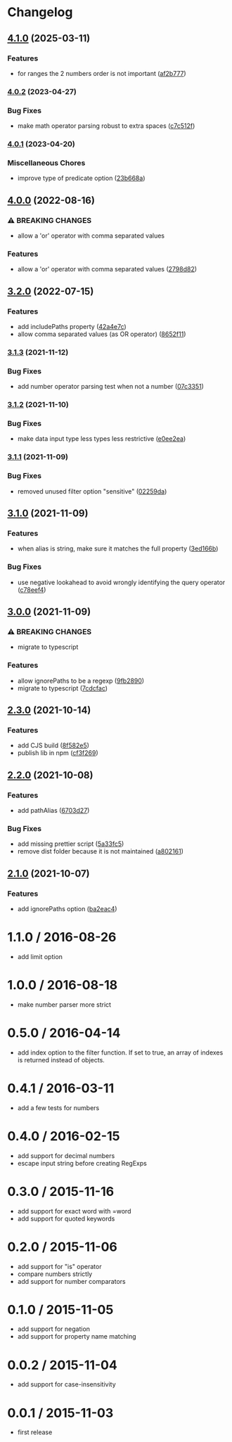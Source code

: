 # Changelog

## [4.1.0](https://www.github.com/cheminfo/smart-array-filter/compare/v4.0.2...v4.1.0) (2025-03-11)


### Features

* for ranges the 2 numbers order is not important ([af2b777](https://www.github.com/cheminfo/smart-array-filter/commit/af2b7770fd8a9c60ad25b87bf2fad3f31cc3ccaa))

### [4.0.2](https://www.github.com/cheminfo/smart-array-filter/compare/v4.0.1...v4.0.2) (2023-04-27)


### Bug Fixes

* make math operator parsing robust to extra spaces ([c7c512f](https://www.github.com/cheminfo/smart-array-filter/commit/c7c512fe18d3756441f48939e6d271c7b5c9c88a))

### [4.0.1](https://www.github.com/cheminfo/smart-array-filter/compare/v4.0.0...v4.0.1) (2023-04-20)


### Miscellaneous Chores

* improve type of predicate option ([23b668a](https://www.github.com/cheminfo/smart-array-filter/commit/23b668ac25e736e2a43eacd07d602e46bb64d884))

## [4.0.0](https://www.github.com/cheminfo/smart-array-filter/compare/v3.2.0...v4.0.0) (2022-08-16)


### ⚠ BREAKING CHANGES

* allow a 'or' operator with comma separated values

### Features

* allow a 'or' operator with comma separated values ([2798d82](https://www.github.com/cheminfo/smart-array-filter/commit/2798d82f38170c034e2c65b5abe805587c054790))

## [3.2.0](https://www.github.com/cheminfo/smart-array-filter/compare/v3.1.3...v3.2.0) (2022-07-15)


### Features

* add includePaths property ([42a4e7c](https://www.github.com/cheminfo/smart-array-filter/commit/42a4e7cb1993ae6e17b63ca05c8497131f7ab3a1))
* allow comma separated values (as OR operator) ([8652f11](https://www.github.com/cheminfo/smart-array-filter/commit/8652f11d752ca2ddb79d71cab893df3f40aaba6e))

### [3.1.3](https://www.github.com/cheminfo/smart-array-filter/compare/v3.1.2...v3.1.3) (2021-11-12)


### Bug Fixes

* add number operator parsing test when not a number ([07c3351](https://www.github.com/cheminfo/smart-array-filter/commit/07c335170403c1ef62a808f0628b5497935d4fc6))

### [3.1.2](https://www.github.com/cheminfo/smart-array-filter/compare/v3.1.1...v3.1.2) (2021-11-10)


### Bug Fixes

* make data input type less types less restrictive ([e0ee2ea](https://www.github.com/cheminfo/smart-array-filter/commit/e0ee2eaf1c057190c1ca0520f2533d1946e69efd))

### [3.1.1](https://www.github.com/cheminfo/smart-array-filter/compare/v3.1.0...v3.1.1) (2021-11-09)


### Bug Fixes

* removed unused filter option "sensitive" ([02259da](https://www.github.com/cheminfo/smart-array-filter/commit/02259daf6ccea93a3401397778c427a4ccbe5804))

## [3.1.0](https://www.github.com/cheminfo/smart-array-filter/compare/v3.0.0...v3.1.0) (2021-11-09)


### Features

* when alias is string, make sure it matches the full property ([3ed166b](https://www.github.com/cheminfo/smart-array-filter/commit/3ed166bb4ce5dfd1ef1c0f1dc4815b937e4f46c2))


### Bug Fixes

* use negative lookahead to avoid wrongly identifying the query operator ([c78eef4](https://www.github.com/cheminfo/smart-array-filter/commit/c78eef4653ce328186f343c10c98eb292f7a5eff))

## [3.0.0](https://www.github.com/cheminfo/smart-array-filter/compare/v2.3.0...v3.0.0) (2021-11-09)


### ⚠ BREAKING CHANGES

* migrate to typescript

### Features

* allow ignorePaths to be a regexp ([9fb2890](https://www.github.com/cheminfo/smart-array-filter/commit/9fb289000c8ca245b5c95d2081edc087c3a3940a))
* migrate to typescript ([7cdcfac](https://www.github.com/cheminfo/smart-array-filter/commit/7cdcfacefa814828a79ecb2480d6b61bf1ec3f7e))

## [2.3.0](https://www.github.com/cheminfo/smart-array-filter/compare/v2.2.0...v2.3.0) (2021-10-14)


### Features

* add CJS build ([8f582e5](https://www.github.com/cheminfo/smart-array-filter/commit/8f582e5cfdd13c1b46e0c6ab69ce4f19408cbc85))
* publish lib in npm ([cf3f269](https://www.github.com/cheminfo/smart-array-filter/commit/cf3f269f1f5d5dd056aceeb6990262113d3557b2))

## [2.2.0](https://www.github.com/cheminfo/smart-array-filter/compare/v2.1.0...v2.2.0) (2021-10-08)


### Features

* add pathAlias ([6703d27](https://www.github.com/cheminfo/smart-array-filter/commit/6703d2787906ec2013ea46722074af11274573a7))


### Bug Fixes

* add missing prettier script ([5a33fc5](https://www.github.com/cheminfo/smart-array-filter/commit/5a33fc5b2e179aa3289902a14942f725fe816e92))
* remove dist folder because it is not maintained ([a802161](https://www.github.com/cheminfo/smart-array-filter/commit/a8021610b49b19bb158c4b11e6873ddc8a615bd2))

## [2.1.0](https://github.com/cheminfo/smart-array-filter/compare/v2.0.3...v2.1.0) (2021-10-07)


### Features

* add ignorePaths option ([ba2eac4](https://github.com/cheminfo/smart-array-filter/commit/ba2eac4e7947b191e0f24c1dd767a69602e3f5f5))

1.1.0 / 2016-08-26
==================

* add limit option

1.0.0 / 2016-08-18
==================

* make number parser more strict

0.5.0 / 2016-04-14
==================

* add index option to the filter function. If set to true, an array of indexes is returned instead of objects.

0.4.1 / 2016-03-11
==================

* add a few tests for numbers

0.4.0 / 2016-02-15
==================

* add support for decimal numbers
* escape input string before creating RegExps

0.3.0 / 2015-11-16
==================

* add support for exact word with =word
* add support for quoted keywords

0.2.0 / 2015-11-06
==================

* add support for "is" operator
* compare numbers strictly
* add support for number comparators

0.1.0 / 2015-11-05
==================

* add support for negation
* add support for property name matching

0.0.2 / 2015-11-04
==================

* add support for case-insensitivity

0.0.1 / 2015-11-03
==================

* first release
